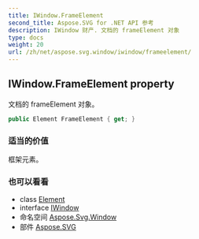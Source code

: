 ```yaml
---
title: IWindow.FrameElement
second_title: Aspose.SVG for .NET API 参考
description: IWindow 财产. 文档的 frameElement 对象
type: docs
weight: 20
url: /zh/net/aspose.svg.window/iwindow/frameelement/
---
```

## IWindow.FrameElement property

文档的 frameElement 对象。

```csharp
public Element FrameElement { get; }
```

### 适当的价值

框架元素。

### 也可以看看

* class [Element](../../../aspose.svg.dom/element/)
* interface [IWindow](../)
* 命名空间 [Aspose.Svg.Window](../../iwindow/)
* 部件 [Aspose.SVG](../../../)


